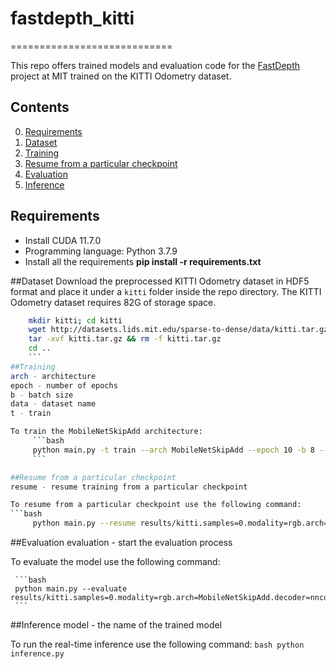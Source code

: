 # fastdepth_kitti

============================

This repo offers trained models and evaluation code for the [FastDepth](http://fastdepth.mit.edu/) project at MIT trained on the KITTI Odometry dataset.

## Contents
0. [Requirements](#requirements)
0. [Dataset](#dataset)
0. [Training](#training)
0. [Resume from a particular checkpoint](#resume-from-a-particular-checkpoint)
0. [Evaluation](#evaluation)
0. [Inference](#inference)

## Requirements
- Install CUDA 11.7.0
- Programming language: Python 3.7.9
- Install all the requirements **pip install -r requirements.txt**

##Dataset
Download the preprocessed KITTI Odometry dataset in HDF5 format and place it under a `kitti` folder inside the repo directory. The KITTI Odometry dataset requires 82G of storage space.
```bash
	mkdir kitti; cd kitti
	wget http://datasets.lids.mit.edu/sparse-to-dense/data/kitti.tar.gz
	tar -xvf kitti.tar.gz && rm -f kitti.tar.gz
	cd ..
	```
##Training
arch - architecture 
epoch - number of epochs
b - batch size 
data - dataset name
t - train 

To train the MobileNetSkipAdd architecture:
     ```bash
     python main.py -t train --arch MobileNetSkipAdd --epoch 10 -b 8 --data kitti
     ```

##Resume from a particular checkpoint
resume - resume training from a particular checkpoint

To resume from a particular checkpoint use the following command:
```bash
     python main.py --resume results/kitti.samples=0.modality=rgb.arch=MobileNetSkipAdd.decoder=nnconv.criterion=l1.lr=0.01.bs=8.pretrained=True/checkpoint-8.pth.tar
```
     
##Evaluation
evaluation - start the evaluation process 

To evaluate the model use the following command:
      
     ```bash
     python main.py --evaluate results/kitti.samples=0.modality=rgb.arch=MobileNetSkipAdd.decoder=nnconv.criterion=l1.lr=0.01.bs=8.pretrained=True/model_best.pth.tar
     ```

##Inference
model - the name of the trained model

To run the real-time inference use the following command:
     ```bash
     python inference.py 
     ```





